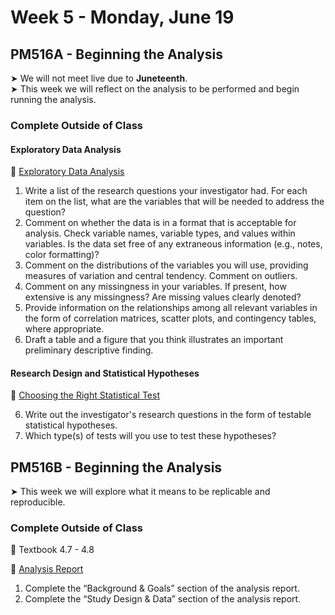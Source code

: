 # Week 5 - Monday, June 19

## PM516A - Beginning the Analysis

&#x27A4; We will not meet live due to **Juneteenth**.  
&#x27A4; This week we will reflect on the analysis to be performed and begin running the analysis.  


### Complete Outside of Class

#### Exploratory Data Analysis

📖 [Exploratory Data Analysis](https://r4ds.had.co.nz/exploratory-data-analysis.html)

1.  Write a list of the research questions your investigator had. For each item on the list, what are the variables that will be needed to address the question?
2. Comment on whether the data is in a format that is acceptable for analysis. Check variable names, variable types, and values within variables. Is the data set free of any extraneous information (e.g., notes, color formatting)?
3. Comment on the distributions of the variables you will use, providing measures of variation and central tendency. Comment on outliers.
3. Comment on any missingness in your variables. If present, how extensive is any missingness? Are missing values clearly denoted?
4. Provide information on the relationships among all relevant variables in the form of correlation matrices, scatter plots, and contingency tables, where appropriate. 
5. Draft a table and a figure that you think illustrates an important preliminary descriptive finding.


#### Research Design and Statistical Hypotheses
📖 [Choosing the Right Statistical Test](https://onlinelibrary.wiley.com/doi/full/10.5694/mja17.00422)

6. Write out the investigator's research questions in the form of testable statistical hypotheses.
7. Which type(s) of tests will you use to test these hypotheses?


## PM516B - Beginning the Analysis

&#x27A4; This week we will explore what it means to be replicable and reproducible.

### Complete Outside of Class

📖 Textbook 4.7 - 4.8

📖 [Analysis Report](analysis-report.md)

1. Complete the “Background & Goals” section of the analysis report.
2. Complete the “Study Design & Data” section of the analysis report.
